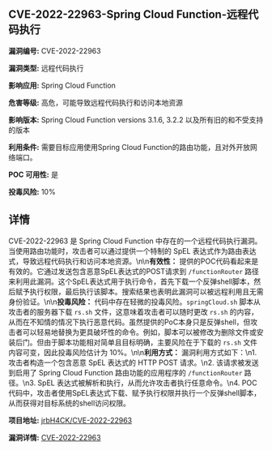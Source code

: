 ## CVE-2022-22963-Spring Cloud Function-远程代码执行

**漏洞编号:** CVE-2022-22963

**漏洞类型:** 远程代码执行

**影响应用:** Spring Cloud Function

**危害等级:** 高危，可能导致远程代码执行和访问本地资源

**影响版本:** Spring Cloud Function versions 3.1.6, 3.2.2 以及所有旧的和不受支持的版本

**利用条件:** 需要目标应用使用Spring Cloud Function的路由功能，且对外开放网络端口。

**POC 可用性:** 是

**投毒风险:** 10%

## 详情

CVE-2022-22963 是 Spring Cloud Function 中存在的一个远程代码执行漏洞。当使用路由功能时，攻击者可以通过提供一个特制的 SpEL 表达式作为路由表达式，导致远程代码执行和访问本地资源。\n\n**有效性：** 提供的POC代码看起来是有效的。它通过发送包含恶意SpEL表达式的POST请求到 `/functionRouter` 路径来利用此漏洞。这个SpEL表达式用于执行命令，首先下载一个反弹shell脚本，然后赋予执行权限，最后执行该脚本。搜索结果也表明此漏洞可以被远程利用且无需身份验证。\n\n**投毒风险：**  代码中存在轻微的投毒风险。`springCloud.sh` 脚本从攻击者的服务器下载 `rs.sh` 文件，这意味着攻击者可以随时更改 `rs.sh` 的内容，从而在不知情的情况下执行恶意代码。虽然提供的PoC本身只是反弹shell，但攻击者可以轻易地替换为更具破坏性的命令。例如，脚本可以被修改为删除文件或安装后门。但由于脚本功能相对简单且目标明确，主要风险在于下载的 `rs.sh` 文件内容可变，因此投毒风险估计为 10%。\n\n**利用方式：** 漏洞利用方式如下：\n1.  攻击者构造一个包含恶意 SpEL 表达式的 HTTP POST 请求。\n2.  该请求被发送到启用了 Spring Cloud Function 路由功能的应用程序的 `/functionRouter` 路径。\n3.  SpEL 表达式被解析和执行，从而允许攻击者执行任意命令。\n4.  POC代码中，攻击者使用SpEL表达式下载、赋予执行权限并执行一个反弹shell脚本，从而获得对目标系统的shell访问权限。

**项目地址:** [jrbH4CK/CVE-2022-22963](https://github.com/jrbH4CK/CVE-2022-22963)

**漏洞详情:** [CVE-2022-22963](https://nvd.nist.gov/vuln/detail/CVE-2022-22963)
